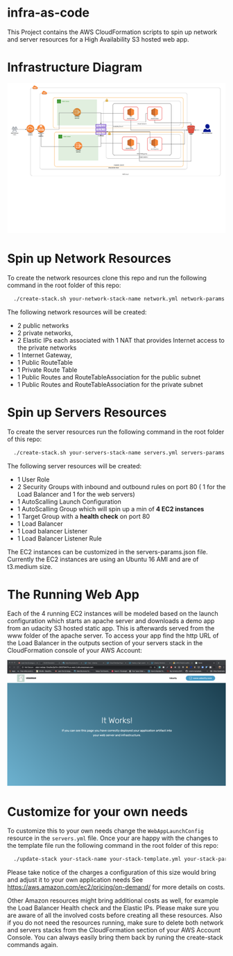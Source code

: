 # infra-as-code

This Project contains the AWS CloudFormation scripts to spin up network and server resources for a High Availability S3 hosted web app. 

# Infrastructure Diagram

![Infrastructure Diagram](https://github.com/VeronicaM/infra-as-code/blob/master/architecture-diagram.png)

# Spin up Network Resources

To create the network resources clone this repo and run the following command in the root folder of this repo:

```bash
  ./create-stack.sh your-network-stack-name network.yml network-params.json
```

The following network resources will be created: 

- 2 public networks
- 2 private networks,
- 2 Elastic IPs each associated with 1 NAT that provides Internet access to the private networks
- 1 Internet Gateway,
- 1 Public RouteTable
- 1 Private Route Table
- 1 Public Routes and RouteTableAssociation for the public subnet
- 1 Public Routes and RouteTableAssociation for the private subnet

# Spin up Servers Resources

To create the server resources run the following command in the root folder of this repo: 

```bash
  ./create-stack.sh your-servers-stack-name servers.yml servers-params.json
```

The following server resources will be created:

- 1 User Role
- 2 Security Groups with inbound and outbound rules on port 80 ( 1 for the Load Balancer and 1 for the web servers)
- 1 AutoScalling Launch Configuration
- 1 AutoScalling Group which will spin up a min of **4 EC2 instances**
- 1 Target Group with a **health check** on port 80
- 1 Load Balancer 
- 1 Load balancer Listener 
- 1 Load Balancer Listener Rule

The EC2 instances can be customized in the servers-params.json file. Currently the EC2 instances are using an Ubuntu 16 AMI and are of t3.medium size. 

# The Running Web App

Each of the 4 running EC2 instances will be modeled based on the launch configuration which starts an apache server and downloads a demo app from an udacity S3 hosted static app. This is afterwards served from the www folder of the apache server. 
To access your app find the http URL of the Load Balancer in the outputs section of your servers stack in the CloudFormation console of your AWS Account:

![Running App](https://github.com/VeronicaM/infra-as-code/blob/master/launched_app.png)

# Customize for your own needs

To customize this to your own needs change the `WebAppLaunchConfig` resource in the `servers.yml` file. 
Once your are happy with the changes to the template file run the following command in the root folder of this repo:

```bash
  ./update-stack your-stack-name your-stack-template.yml your-stack-params.json
```

Please take notice of the charges a configuration of this size would bring and adjust it to your own application needs See https://aws.amazon.com/ec2/pricing/on-demand/ for more details on costs. 

Other Amazon resources might bring additional costs as well, for example the Load Balancer Health check and the Elastic IPs. Please make sure you are aware of all the involved costs before creating all these resources. Also if you do not need the resources running, make sure to delete both network and servers stacks from the CloudFormation section of your AWS Account Console. You can always easily bring them back by  runing the create-stack commands again. 
